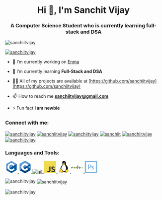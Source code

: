 <h1 align="center">Hi 👋, I'm Sanchit Vijay</h1>
<h3 align="center">A Computer Science Student who is currently learning full-stack and DSA</h3>

<p align="left"> <img src="https://komarev.com/ghpvc/?username=sanchiitvijay&label=Profile%20views&color=0e75b6&style=flat" alt="sanchiitvijay" /> </p>

<p align="left"> <a href="https://github.com/ryo-ma/github-profile-trophy"><img src="https://github-profile-trophy.vercel.app/?username=sanchiitvijay" alt="sanchiitvijay" /></a> </p>

- 🔭 I’m currently working on [Enma](https://sanchiitvijay.github.io/ENMA/)

- 🌱 I’m currently learning **Full-Stack and DSA**

- 👨‍💻 All of my projects are available at [https://github.com/sanchiitvijay](https://github.com/sanchiitvijay)

- 📫 How to reach me **sanchiitvijay@gmail.com**

- ⚡ Fun fact **I am newbie**

<h3 align="left">Connect with me:</h3>
<p align="left">
<a href="https://twitter.com/sanchiitvijay" target="blank"><img align="center" src="https://raw.githubusercontent.com/rahuldkjain/github-profile-readme-generator/master/src/images/icons/Social/twitter.svg" alt="sanchiitvijay" height="30" width="40" /></a>
<a href="https://linkedin.com/in/sanchiitvijay" target="blank"><img align="center" src="https://raw.githubusercontent.com/rahuldkjain/github-profile-readme-generator/master/src/images/icons/Social/linked-in-alt.svg" alt="sanchiitvijay" height="30" width="40" /></a>
<a href="https://instagram.com/sanchiitvijay" target="blank"><img align="center" src="https://raw.githubusercontent.com/rahuldkjain/github-profile-readme-generator/master/src/images/icons/Social/instagram.svg" alt="sanchiitvijay" height="30" width="40" /></a>
<a href="https://www.codechef.com/users/sanchiit" target="blank"><img align="center" src="https://cdn.jsdelivr.net/npm/simple-icons@3.1.0/icons/codechef.svg" alt="sanchiit" height="30" width="40" /></a>
<a href="https://www.hackerrank.com/sanchiitvijay" target="blank"><img align="center" src="https://raw.githubusercontent.com/rahuldkjain/github-profile-readme-generator/master/src/images/icons/Social/hackerrank.svg" alt="sanchiitvijay" height="30" width="40" /></a>
<a href="https://www.leetcode.com/SanchitVijay" target="blank"><img align="center" src="https://raw.githubusercontent.com/rahuldkjain/github-profile-readme-generator/master/src/images/icons/Social/leet-code.svg" alt="sanchiitvijay" height="30" width="40" /></a>
</p>

<h3 align="left">Languages and Tools:</h3>
<p align="left"> <a href="https://www.cprogramming.com/" target="_blank" rel="noreferrer"> <img src="https://raw.githubusercontent.com/devicons/devicon/master/icons/c/c-original.svg" alt="c" width="40" height="40"/> </a> <a href="https://www.w3schools.com/cpp/" target="_blank" rel="noreferrer"> <img src="https://raw.githubusercontent.com/devicons/devicon/master/icons/cplusplus/cplusplus-original.svg" alt="cplusplus" width="40" height="40"/> </a> <a href="https://git-scm.com/" target="_blank" rel="noreferrer"> <img src="https://www.vectorlogo.zone/logos/git-scm/git-scm-icon.svg" alt="git" width="40" height="40"/> </a> <a href="https://developer.mozilla.org/en-US/docs/Web/JavaScript" target="_blank" rel="noreferrer"> <img src="https://raw.githubusercontent.com/devicons/devicon/master/icons/javascript/javascript-original.svg" alt="javascript" width="40" height="40"/> </a> <a href="https://www.linux.org/" target="_blank" rel="noreferrer"> <img src="https://raw.githubusercontent.com/devicons/devicon/master/icons/linux/linux-original.svg" alt="linux" width="40" height="40"/> </a> <a href="https://nodejs.org" target="_blank" rel="noreferrer"> <img src="https://raw.githubusercontent.com/devicons/devicon/master/icons/nodejs/nodejs-original-wordmark.svg" alt="nodejs" width="40" height="40"/> </a> <a href="https://www.photoshop.com/en" target="_blank" rel="noreferrer"> <img src="https://raw.githubusercontent.com/devicons/devicon/master/icons/photoshop/photoshop-line.svg" alt="photoshop" width="40" height="40"/> </a> </p>

<p><img align="left" src="https://github-readme-stats.vercel.app/api/top-langs?username=sanchiitvijay&show_icons=true&locale=en&layout=compact" alt="sanchiitvijay" /></p>

<p>&nbsp;<img align="center" src="https://github-readme-stats.vercel.app/api?username=sanchiitvijay&show_icons=true&locale=en" alt="sanchiitvijay" /></p>

<p><img align="center" src="https://github-readme-streak-stats.herokuapp.com/?user=sanchiitvijay&" alt="sanchiitvijay" /></p>
